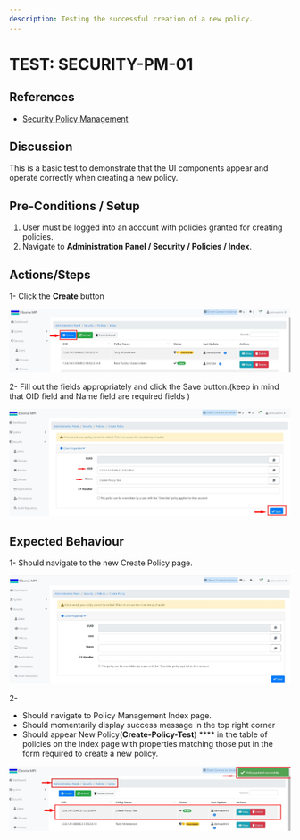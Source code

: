 ```yaml
---
description: Testing the successful creation of a new policy.
---
```


# TEST: SECURITY-PM-01

## References

* [Security Policy Management](../../../../../operations/security-administration/security-policy-management.md)

## Discussion

This is a basic test to demonstrate that the UI components appear and operate correctly when creating a new policy.

## Pre-Conditions / Setup

1. User must be logged into an account with policies granted for creating policies.
2. Navigate to **Administration Panel / Security / Policies / Index**.

## Actions/Steps

1- Click the **Create** button  

![](../../../../../../.gitbook/assets/1%20%283%29.jpg)

2- Fill out the fields appropriately and click the Save button.\(keep in mind that  OID field and Name field are required fields \) 

![](../../../../../../.gitbook/assets/3%20%285%29.jpg)

## Expected Behaviour

1- Should navigate to the new Create Policy page.

![](../../../../../../.gitbook/assets/2.jpg)

2-

* Should navigate to Policy Management Index page.
* Should momentarily display success message in the top right corner
* Should appear New Policy\(**Create-Policy-Test**\) **** in the table of policies on the Index page with properties matching those put in the form required to create a new policy.

![](../../../../../../.gitbook/assets/4%20%281%29.jpg)





    



